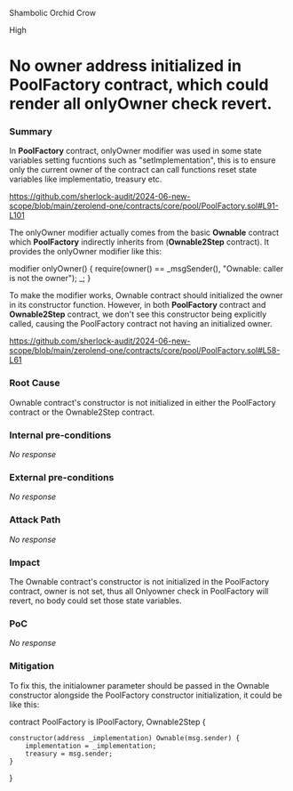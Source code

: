Shambolic Orchid Crow

High

# No owner address initialized in PoolFactory contract, which could render all onlyOwner check revert.

### Summary

In **PoolFactory** contract, onlyOwner modifier was used in some state variables setting fucntions such as  "setImplementation", this is to ensure only the current owner of the contract can call functions reset state variables  like implementatio, treasury etc.

https://github.com/sherlock-audit/2024-06-new-scope/blob/main/zerolend-one/contracts/core/pool/PoolFactory.sol#L91-L101


The onlyOwner modifier actually comes from the basic **Ownable** contract which **PoolFactory** indirectly inherits from (**Ownable2Step** contract). It provides the onlyOwner modifier like this: 

modifier onlyOwner() {
    require(owner() == _msgSender(), "Ownable: caller is not the owner");
    _;
}

To make the modifier works, Ownable contract should initialized the owner in its constructor function. However, in both **PoolFactory** contract and **Ownable2Step** contract, we don't see this constructor being explicitly called, causing the PoolFactory contract not having an initialized owner.

https://github.com/sherlock-audit/2024-06-new-scope/blob/main/zerolend-one/contracts/core/pool/PoolFactory.sol#L58-L61




### Root Cause

Ownable contract's constructor is not initialized in either the PoolFactory contract or the Ownable2Step contract. 


### Internal pre-conditions

_No response_

### External pre-conditions

_No response_

### Attack Path

_No response_

### Impact

The Ownable contract's constructor is not initialized in the PoolFactory contract, owner is not set, thus all Onlyowner check in PoolFactory will revert, no body could set those state variables.

### PoC

_No response_

### Mitigation

To fix this, the initialowner parameter should be passed in the Ownable constructor alongside the PoolFactory constructor initialization, it could be like this:  

contract PoolFactory is IPoolFactory, Ownable2Step {

    constructor(address _implementation) Ownable(msg.sender) {
        implementation = _implementation;
        treasury = msg.sender;
    }

}